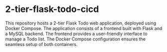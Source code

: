 # 2-tier-flask-todo-cicd
This repository hosts a 2-tier Flask Todo web application, deployed using Docker Compose. The application consists of a frontend built with Flask and a MySQL backend. The frontend provides a user-friendly interface to manage a Todo list. The Docker Compose configuration ensures the seamless setup of both containers.
